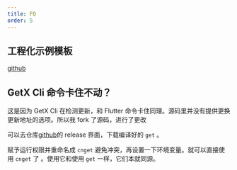 ```yaml
---
title: FQ
order: 5
---
```


## 工程化示例模板

[github](https://github.com/1467602180/flutter-getx-template)

## GetX Cli 命令卡住不动？

这是因为 GetX Cli 在检测更新，和 Flutter 命令卡住同理。源码里并没有提供更换更新地址的选项。所以我 fork 了源码，进行了更改

可以去仓库[github](https://github.com/1467602180/cn_get_cli)的 release 界面，下载编译好的 `get` 。

赋予运行权限并重命名成 `cnget` 避免冲突，再设置一下环境变量。就可以直接使用 `cnget` 了 。使用它和使用 `get` 一样，它们本就同源。

